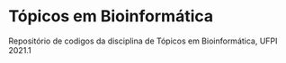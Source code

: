 # Tópicos em Bioinformática

Repositório de codigos da disciplina de Tópicos em Bioinformática, UFPI 2021.1
